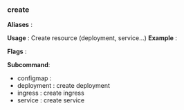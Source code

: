 
### create

**Aliases**   :
  
**Usage**     :
 Create resource (deployment, service...)
**Example**   :
  
**Flags**     :
  
**Subcommand**:
  + configmap : 
  + deployment : create deployment
  + ingress : create ingress
  + service : create service
  
